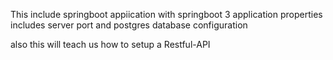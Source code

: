 This include 
springboot appiication with springboot 3
application properties includes  server port and postgres database configuration

also this will teach us how to setup a Restful-API
